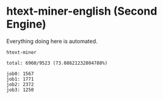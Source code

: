 # htext-miner-english (Second Engine)

Everything doing here is automated.

```
htext-miner

total: 6960/9523 (73.08621232804788%)

job0: 1567
job1: 1771
job2: 2372
job3: 1250
```